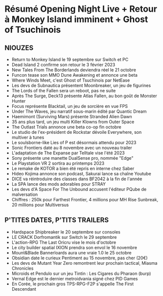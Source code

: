 # Résumé Opening Night Live + Retour à Monkey Island imminent + Ghost of Tsuchinois

## NIOUZES
- Return to Monkey Island le 19 septembre sur Switch et PC
- Dead Island 2 confirme son retour le 3 février 2023
- New Tales From The Borderlands deviendra réel le 21 octobre
- Funcon tease son MMO Dune Awakening et annonce une beta
- Where Winds Meet, c'est Ghost of Tsuchinois par NetEase
- Les devs de Subnautica présentent Moonbreaker, un jeu de figurines
- The Lords of the Fallen sera un reboot, pas ne suite
- Après The Surge, Deck13 présente Atlas Fallen, au bon goût de Monster Hunter
- Focus représente Blacktail, un jeu de sorcière en vue FPS
- Under The Waves, jeu narratif sous-marin édité par Quantic Dream
- Haemimont (Surviving Mars) présente Stranded Alien Dawn
- 35 ans plus tard, un jeu multi Killer Klowns from Outer Space
- The Outlast Trials annonce une beta co-op fin octobre
- Le studio de l'ex-président de Rockstar dévoile Everywhere, son multiver à tunes
- Le soulsborne-like Lies of P est désormais attendu pour 2023
- Sonic Frontiers daté au 8 novembre avec un nouveau trailer
- L'adaptation de The Expanse par Telltale vise l'été 2023
- Sony présente une manette DualSense pro, nommée "Edge"
- Le Playstation VR 2 sortira au printemps 2023
- Le remake de KOTOR a bien été repris en interne chez Saber
- Hideo Kojima annonce son podcast, Sakurai lance sa chaîne Youtube
- DICE va réintroduire des classes dans BF2042 à la fin de l'année
- La SPA lance des mods adorables pour STRAY
- Les devs d'A Space For The Unbound accusent l'éditeur PQube de malversation
- Chiffres : 250k pour Farthest Frontier, 4 millions pour MH Rise Sunbreak, 20 millions pour Multiversus

## P'TITES DATES, P'TITS TRAILERS

- Hardspace Shipbreaker le 20 septembre sur consoles
- LE CRACK Dorfromantik sur Switch le 29 septembre
- L'action-RPG The Last Oricru vise le mois d'octobre
- Le city builder spatial IXION prendra son envol le 16 novembre
- Mount&Blade Bannerloards aura une vraie 1.0 le 25 octobre
- Obsidian date le curieux Pentiment au 15 novembre, pas cher (20€)
- Les devs de Mutant Year Zero remontrent leur prochain tactical, Miasma Chronicles
- Microids et Pendulo sur un jeu Tintin : Les Cigares du Pharaon (burp)
- Vernal Edge est le dernier metroidvania signé chez PID Games
- En Corée, le prochain gros TPS-RPG-F2P s'appelle The First Descendant
